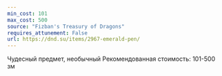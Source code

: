 ```yaml
---
min_cost: 101
max_cost: 500
source: "Fizban's Treasury of Dragons"
requires_attunement: False
url: https://dnd.su/items/2967-emerald-pen/
---
```


Чудесный предмет, необычный
Рекомендованная стоимость: 101-500 зм
